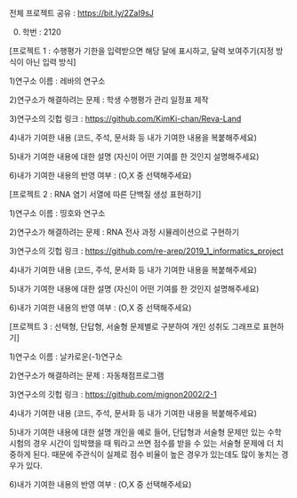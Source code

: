 전체 프로젝트 공유 : https://bit.ly/2ZaI9sJ


0. 학번 : 2120

[프로젝트 1 : 수행평가 기한을 입력받으면 해당 달에 표시하고, 달력 보여주기(지정 방식이 아닌 입력 방식]

1)연구소 이름 : 레바의 연구소

2)연구소가 해결하려는 문제 : 학생 수행평가 관리 일정표 제작

3)연구소의 깃헙 링크 : https://github.com/KimKi-chan/Reva-Land

4)내가 기여한 내용
(코드, 주석, 문서화 등 내가 기여한 내용을 복붙해주세요)

5)내가 기여한 내용에 대한 설명
(자신이 어떤 기여를 한 것인지 설명해주세요)

6)내가 기여한 내용의 반영 여부 : (O,X 중 선택해주세요)


[프로젝트 2 : RNA 염기 서열에 따른 단백질 생성 표현하기]

1)연구소 이름 : 띵호와 연구소

2)연구소가 해결하려는 문제 : RNA 전사 과정 시뮬레이션으로 구현하기

3)연구소의 깃헙 링크 : https://github.com/re-arep/2019_1_informatics_project

4)내가 기여한 내용
(코드, 주석, 문서화 등 내가 기여한 내용을 복붙해주세요)

5)내가 기여한 내용에 대한 설명
(자신이 어떤 기여를 한 것인지 설명해주세요)

6)내가 기여한 내용의 반영 여부 : (O,X 중 선택해주세요)


[프로젝트 3 : 선택형, 단답형, 서술형 문제별로 구분하여 개인 성취도 그래프로 표현하기]

1)연구소 이름 : 날카로운(-1)연구소

2)연구소가 해결하려는 문제 : 자동채점프로그램

3)연구소의 깃헙 링크 : https://github.com/mignon2002/2-1

4)내가 기여한 내용
(코드, 주석, 문서화 등 내가 기여한 내용을 복붙해주세요)

5)내가 기여한 내용에 대한 설명
개인을 예로 들어, 단답형과 서술형 문제만 있는 수학 시험의 경우 시간이 임박했을 때 뭐라고 쓰면 점수를 받을 수 있는 서술형 문제에 더 치중하게 된다. 때문에 주관식이 실제로 점수 비율이 높은 경우가 있는데도 많이 놓치는 경우가 있다.

6)내가 기여한 내용의 반영 여부 : (O,X 중 선택해주세요)
